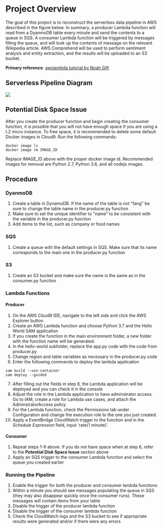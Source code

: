 # Project Overview
The goal of this project is to reconstruct the serverless data pipeline in AWS described in the figure below. In summary, a producer Lambda function will read from a DyanmoDB table every minute and send the contents to a queue in SQS. A consumer Lambda function will be triggered by messages filling the queue, and will look up the contents of message on the relevant Wikipedia article. AWS Comprehend will be used to perform sentiment analysis and entity extraction, and the results will be uploaded to an S3 bucket. 

**Primary reference**: [awslambda tutorial by Noah Gift](https://github.com/noahgift/awslambda)

## Serverless Pipeline Diagram 
![](https://camo.githubusercontent.com/bb29cd924f9eb66730bbf7b0ed069a6ae03d2f1a/68747470733a2f2f757365722d696d616765732e67697468756275736572636f6e74656e742e636f6d2f35383739322f35353335343438332d62616537616638302d353437612d313165392d393930392d6135363231323531303635622e706e67)

## Potential Disk Space Issue
After you create the producer function and begin creating the consumer function, it is possible that you will not have enough space if you are using a t.2 micro instance. To free space, it is recommended to delete some default Docker images in Cloud9. Run the following commands:

```
docker image ls
docker image rm IMAGE_ID 
```
Replace IMAGE_ID above with the proper docker image id. Recommended images for removal are Python 2.7, Python 3.6, and all nodejs images. 

## Procedure
### DyanmoDB
1. Create a table in DynamoDB. If the name of the table is not "fang" be sure to change the table name in the producer.py function
2. Make sure to set the unique identifier to "name" to be consistent with the variable in the producer.py function
3. Add items to the list, such as company or food names

### SQS
1. Create a queue with the default settings in SQS. Make sure that its name corresponds to the main one in the producer.py function

### S3
1. Create an S3 bucket and make sure the name is the same as in the consumer.py function

### Lambda Functions
#### Producer
1. On the AWS Cloud9 IDE, navigate to the left side and click the AWS Explorer button
2. Create an AWS Lambda function and choose Python 3.7 and the Hello World SAM application
3. If you create the function in the main environment folder, a new folder with the function name will be generated. 
4. In the hello-world subfolder, replace the app.py code with the code from producer.py
5. Change region and table variables as necessary in the producer.py code
6. Enter the following commands to deploy the lambda application
```
sam build --use-container
sam deploy --guided
```
7. After filling out the fields in step 6, the Lambda application will be deployed and you can check it in the console
8. Adjust the role in the Lambda application to have adminstrator access. Go to IAM, create a role for Lambda use cases, and attach the AdminstratorAccess policy
9. For the Lambda function, check the Permissions tab under Configuration and change the execution role to the one you just created.
10. Apply a EventBridge CloudWatch trigger to the function and in the *Schedule Expression* field, input 'rate(1 minute)'.

#### Consumer
1. Repeat steps 1-9 above. If you do not have space when at step 6, refer to the **Potential Disk Space Issue** section above
2. Apply an SQS trigger to the consumer Lambda function and select the queue you created earlier

### Running the Pipeline
1. Enable the trigger for both the producer and consumer lambda functions
2. Within a minute you should see messages populating the queue in SQS (they may also disappear quickly once the consumer runs). These messages will contain items from your table
3. Disable the trigger of the producer lambda function
4. Disable the trigger of the consumer lambda function
5. Check the CloudWatch logs and the S3 bucket to see if appropriate results were generated and/or if there were any errors
